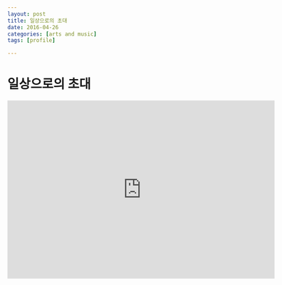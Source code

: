 ```yaml
---
layout: post
title: 일상으로의 초대
date: 2016-04-26
categories: [arts and music]
tags: [profile]

---
```


# 일상으로의 초대 

<iframe width="600" height="400" src="https://www.youtube.com/embed/XGTjGFkgHNA" frameborder="0" allowfullscreen></iframe>